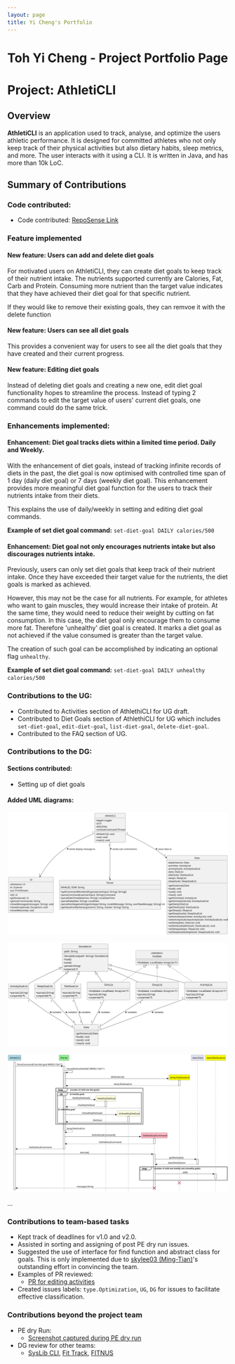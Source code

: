 ```yaml
---
layout: page
title: Yi Cheng's Portfolio
---
```

# Toh Yi Cheng - Project Portfolio Page

# Project: AthletiCLI

## Overview

**AthletiCLI** is an application used to track, analyse, and optimize the users athletic performance.
It is designed for committed athletes who not only keep track of their physical activities but also dietary habits,
sleep metrics, and more. The user interacts with it using a CLI. It is written in Java, and has more than 10k LoC.

## Summary of Contributions

### Code contributed:  

* Code contributed: [RepoSense Link](https://nus-cs2113-ay2324s1.github.io/tp-dashboard/?search=&sort=groupTitle&sortWithin=title&timeframe=commit&mergegroup=&groupSelect=groupByRepos&breakdown=true&checkedFileTypes=docs~functional-code~test-code&since=2023-09-22&tabOpen=true&tabType=authorship&tabAuthor=yicheng-toh&tabRepo=AY2324S1-CS2113-T17-1%2Ftp%5Bmaster%5D&authorshipIsMergeGroup=false&authorshipFileTypes=docs~functional-code~test-code&authorshipIsBinaryFileTypeChecked=false&authorshipIsIgnoredFilesChecked=false)

### Feature implemented

#### New feature: Users can add and delete diet goals
For motivated users on AthletiCLI, they can create diet goals to keep track of their nutrient intake. 
The nutrients supported currently are Calories, Fat, Carb and Protein. Consuming more nutrient than the 
target value indicates that they have achieved their diet goal for that specific nutrient.

If they would like to remove their existing goals, they can remvoe it with the delete function

#### New feature: Users can see all diet goals
This provides a convenient way for users to see all the diet goals that they have created and their current progress.

#### New feature: Editing diet goals

Instead of deleting diet goals and creating a new one, edit diet goal functionality hopes to streamline the process.
Instead of typing 2 commands to edit the target value of users' current diet goals, one command could
do the same trick.

### Enhancements implemented: 

#### Enhancement: Diet goal tracks diets within a limited time period. Daily and Weekly.

With the enhancement of diet goals, instead of tracking infinite records of diets in the past, the diet goal is 
now optimised with controlled time span of 1 day (daily diet goal) or 7 days (weekly diet goal). This enhancement
provides more meaningful diet goal function for the users to track their nutrients intake from their diets.

This explains the use of daily/weekly in setting and editing diet goal commands.

**Example of set diet goal command:** `set-diet-goal DAILY calories/500`

#### Enhancement: Diet goal not only encourages nutrients intake but also discourages nutrients intake.

Previously, users can only set diet goals that keep track of their nutrient intake. Once they have exceeded their
target value for the nutrients, the diet goals is marked as achieved.

However, this may not be the case for all nutrients. 
For example, for athletes who want to gain muscles, they would increase their intake of protein. At the same time, 
they would need to reduce their weight by cutting on fat consumption.
In this case, the diet goal only encourage them to consume more fat.
Therefore 'unhealthy' diet goal is created. It marks a diet goal as not achieved if the value consumed is greater
than the target value. 

The creation of such goal can be accomplished by indicating an optional flag `unhealthy`.

**Example of set diet goal command:** `set-diet-goal DAILY unhealthy calories/500`





### Contributions to the UG: 

* Contributed to Activities section of AthlethiCLI for UG draft.
* Contributed to Diet Goals section of AthlethiCLI for UG which includes `set-diet-goal`, 
`edit-diet-goal`, `list-diet-goal`, `delete-diet-goal`.
* Contributed to the FAQ section of UG.

### Contributions to the DG: 

#### Sections contributed: 
* Setting up of diet goals

#### Added UML diagrams:

![](../images/MainClassDiagram.svg)

![](../images/DataClassDiagram.svg)

![](../images/DietGoalsSequenceDiagram.svg)

...
### Contributions to team-based tasks

* Kept track of deadlines for v1.0 and v2.0.
* Assisted in sorting and assigning of post PE dry run issues.
* Suggested the use of interface for find function and abstract class for goals. 
This is only implemented due to  [skylee03 (Ming-Tian)](./skylee03.html)'s outstanding effort in convincing the team.
* Examples of PR reviewed: 
  * [PR for editing activities](https://github.com/AY2324S1-CS2113-T17-1/tp/pull/59#discussion_r1362968136)
* Created issues labels: `type.Optimization`, `UG`, `DG` for issues to facilitate effective classification.
 
### Contributions beyond the project team

* PE dry Run:
  * [Screenshot captured during PE dry run](https://github.com/yicheng-toh/ped/tree/main/files)
* DG review for other teams: 
  * [SysLib CLI](https://github.com/nus-cs2113-AY2324S1/tp/pull/6), [Fit Track](https://github.com/nus-cs2113-AY2324S1/tp/pull/13), [FITNUS](https://github.com/nus-cs2113-AY2324S1/tp/pull/27)
